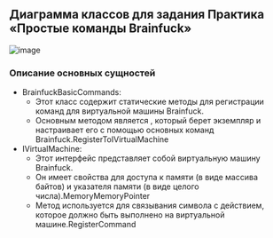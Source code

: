 ## Диаграмма классов для задания Практика «Простые команды Brainfuck»
![image](https://github.com/user-attachments/assets/69c1a019-8896-4fc9-a90e-6905c3350eee)

### Описание основных сущностей
- BrainfuckBasicCommands:
  - Этот класс содержит статические методы для регистрации команд для виртуальной машины Brainfuck.
  - Основным методом является , который берет экземпляр и настраивает его с помощью основных команд Brainfuck.RegisterToIVirtualMachine
- IVirtualMachine:
  - Этот интерфейс представляет собой виртуальную машину Brainfuck.
  - Он имеет свойства для доступа к памяти (в виде массива байтов) и указателя памяти (в виде целого числа).MemoryMemoryPointer
  - Метод используется для связывания символа с действием, которое должно быть выполнено на виртуальной машине.RegisterCommand
